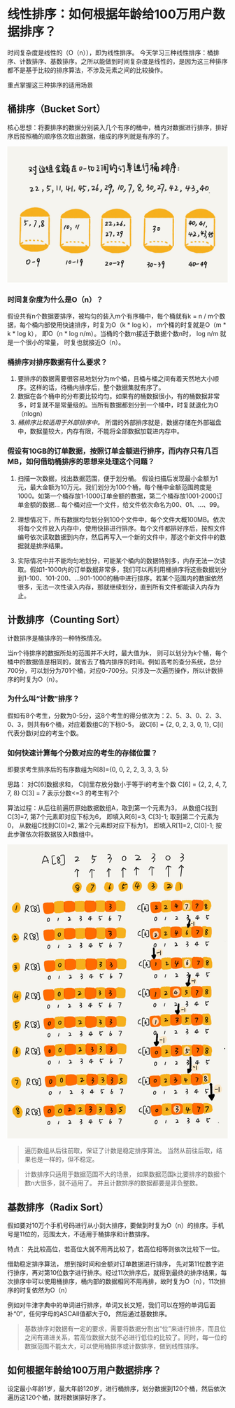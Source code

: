 # 线性排序：如何根据年龄给100万用户数据排序？

时间复杂度是线性的（O（n）），即为线性排序。
今天学习三种线性排序：桶排序、计数排序、基数排序。之所以能做到时间复杂度是线性的，是因为这三种排序都不是基于比较的排序算法，不涉及元素之间的比较操作。

重点掌握这三种排序的适用场景

## 桶排序（Bucket Sort）

核心思想：将要排序的数据分别装入几个有序的桶中，桶内对数据进行排序，排好序后按照桶的顺序依次取出数据，组成的序列就是有序的了。

![Alt](img/bucketSort.jpg)

### 时间复杂度为什么是O（n）？

假设共有n个数据要排序，被均匀的装入m个有序桶中，每个桶就有k = n / m个数据，每个桶内部使用快速排序，时复为O（k * log k）， m个桶的时复就是O（m * k * log k）， 即O（n * log n/m）。当桶的个数m接近于数据个数n时，  log n/m 就是一个很小的常量， 时复也就接近O（n）。

### 桶排序对排序数据有什么要求？

1. 要排序的数据需要很容易地划分为m个桶，且桶与桶之间有着天然地大小顺序。这样的话，待桶内排序后，整个数据集就有序了。
2. 数据在各个桶中的分布要比较均匀。如果有的桶数据很小，有的桶数据非常多，时复就不是常量级的。当所有数据都划分到一个桶中，时复就退化为O（nlogn）
3. *桶排序比较适用于外部排序中。* 所谓的外部排序就是，数据存储在外部磁盘中，数据量较大，内存有限，不能将全部数据加载进内存中。

### 假设有10GB的订单数据，按照订单金额进行排序，而内存只有几百MB，如何借助桶排序的思想来处理这个问题？

1. 扫描一次数据，找出数据范围，便于划分桶。 假设扫描后发现最小金额为1元，最大金额为10万元。我们划分为100个桶，每个桶中金额范围跨度是1000。如第一个桶存放1-1000订单金额的数据，第二个桶存放1001-2000订单金额的数据... 每个桶对应一个文件，给文件依次命名为00、01、...、99。

2. 理想情况下，所有数据均匀划分到100个文件中，每个文件大概100MB。依次将每个文件放入内存中，使用快排进行排序。每个文件都排好序后，按照文件编号依次读取数据到内存，然后再写入一个新的文件中，那这个新文件中的数据就是排序结果。

3. 实际情况中并不能均匀地划分，可能某个桶内的数据特别多，内存无法一次读取。假如1-1000内的订单数据非常多，我们可以再利用桶排序将这些数据划分到1-100、101-200、...901-1000的桶中进行排序。若某个范围内的数据依然很多，无法一次性读入内存，那就继续划分，直到所有文件都能读入内存为止。

## 计数排序（Counting Sort）

计数排序是桶排序的一种特殊情况。

当n个待排序的数据所处的范围并不大时，最大值为k， 则可以划分为k个桶，每个桶中的数据值是相同的，就省去了桶内排序的时间。例如高考的查分系统，总分700分，可以划分为701个桶，对应0-700分。只涉及一次遍历操作，所以计数排序的时复为O（n）。


### 为什么叫“计数”排序？

假如有8个考生，分数为0-5分，这8个考生的得分依次为：2、5、3、0、2、3、0、3，则共有6个桶，对应着数组C的下标0-5， 故C[6] = {2, 0, 2, 3, 0, 1}, C[i]代表分数i对应的考生个数。

### 如何快速计算每个分数对应的考生的存储位置？

即要求考生排序后的有序数组为R[8]={0, 0, 2, 2, 3, 3, 3, 5}

思路： 对C[6]数据求和， C[i]里存放分数小于等于i的考生个数
C[6] = {2, 2, 4, 7, 7, 8}
C[3] = 7 表示分数<=3 的考生有7个

算法过程：从后往前遍历原始数据数组A，取到第一个元素为3， 从数组C找到C[3]=7, 第7个元素即对应下标为6， 即填入R[6]=3, C[3]-1; 取到第二个元素为0， 从数组C找到C[0]=2, 第2个元素即对应下标为1， 即填入R[1]=2, C[0]-1; 按此步骤依次将数据放入R数组中。

![Alt](img/countingSort.jpg)

> 遍历数组从后往前取，保证了计数是稳定排序算法。 当然从前往后取，结果也是一样的，但不稳定。

> 计数排序只适用于数据范围不大的场景， 如果数据范围k比要排序的数据个数n大很多，就不适用了。 并且计数排序的数据都要是非负整数。


## 基数排序（Radix Sort）

假如要对10万个手机号码进行从小到大排序，要做到时复为O（n）的排序。手机号是11位的，范围太大，不适用于桶排序和计数排序。

特点： 先比较高位，若高位大就不用再比较了，若高位相等则依次比较下一位。

借助稳定排序算法， 想到按时间和金额对订单数据进行排序， 先对第11位数字进行排序，再对第10位数字进行排序。经过11次排序后，就得到最终的排序结果，每次排序中可以使用桶排序，桶内部的数据相同不用再排，故时复为O（n），11次排序的时复依然为O（n）

例如对牛津字典中的单词进行排序，单词又长又短，我们可以在短的单词后面补“0”，任何字母的ASCAII值都大于0， 然后通过基数排序。

> 基数排序对数据有一定的要求，需要将数据分割出“位”来进行排序，而且位之间有递进关系，若高位数据大就不必进行低位的比较了。同时，每一位的数据范围不能太大，可以使用桶排序或计数排序，做到线性排序。

## 如何根据年龄给100万用户数据排序？
设定最小年龄1岁，最大年龄120岁，进行桶排序，划分数据到120个桶，然后依次遍历这120个桶，就将数据排好序了。

